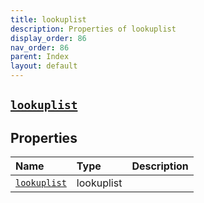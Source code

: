 ```yaml
---
title: lookuplist
description: Properties of lookuplist
display_order: 86
nav_order: 86
parent: Index
layout: default
---
```


##  [`lookuplist`](./lookuplist.html) 
## Properties
| Name | Type | Description |
|:-----|:-----|:------------|
| [`lookuplist`](./lookuplist.html) | lookuplist |  |


